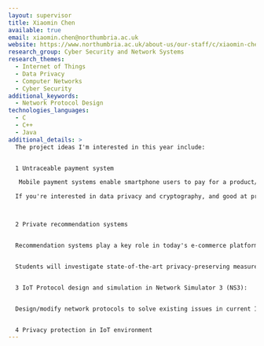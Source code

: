 ```yaml
---
layout: supervisor
title: Xiaomin Chen
available: true
email: xiaomin.chen@northumbria.ac.uk
website: https://www.northumbria.ac.uk/about-us/our-staff/c/xiaomin-chen/
research_group: Cyber Security and Network Systems
research_themes:
  - Internet of Things
  - Data Privacy
  - Computer Networks
  - Cyber Security
additional_keywords:
  - Network Protocol Design
technologies_languages:
  - C
  - C++
  - Java
additional_details: >
  The project ideas I'm interested in this year include:


  1 Untraceable payment system

   Mobile payment systems enable smartphone users to pay for a product/service without using physical cards or cash. Privacy violation can take place either on the mobile end, or even worse, on the Service Provider end. To protect user privacy against the third-party Service Provider (e.g. Amazon), researchers have started to design "untraceable" payment systems using cryptography techniques, such as blind signature. Untraceable payment systems can guarantee fair and secure transactions between customers and merchants without exposing the linkage to the Service Provider. We have proposed such a system.

  If you're interested in data privacy and cryptography, and good at programming in Java or Python,  we would like you to develop a prototype for our system.



  2 Private recommendation systems


  Recommendation systems play a key role in today's e-commerce platforms. Recommendations are performed by analysing users' purchase historic data and personal profiles. It has been revealed that the service providers collect more data than required.  Even ethical data aggregation and analytics can violate user privacy. 


  Students will investigate state-of-the-art privacy-preserving measures and deep-learning recommendation algorithm, and develop a prototype for a private recommendation system. Knowledge in machine learning/deep learning and programming in python are essential.


  3 IoT Protocol design and simulation in Network Simulator 3 (NS3):


  Design/modify network protocols to solve existing issues in current IoT networks. The protocols need to be implemented in a research network simulator, e.g. NS3. Experiments need to be run to show the performance improvement. 


  4 Privacy protection in IoT environment
---
```

